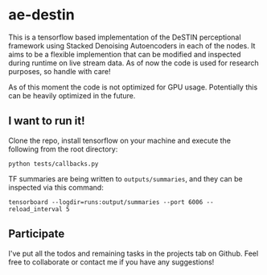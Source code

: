 # ae-destin

This is a tensorflow based implementation of the DeSTIN perceptional framework using Stacked Denoising Autoencoders in each of the nodes. It aims to be a flexible implemention that can be modified and inspected during runtime on live stream data. As of now the code is used for research purposes, so handle with care!

As of this moment the code is not optimized for GPU usage. Potentially this can be heavily optimized in the future.

## I want to run it!

Clone the repo, install tensorflow on your machine and execute the following from the root directory:

```
python tests/callbacks.py
```

TF summaries are being written to `outputs/summaries`, and they can be inspected via this command:

```
tensorboard --logdir=runs:output/summaries --port 6006 --reload_interval 5
```

## Participate

I've put all the todos and remaining tasks in the projects tab on Github. Feel free to collaborate or contact me if you have any suggestions!